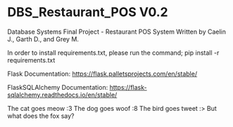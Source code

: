 # DBS_Restaurant_POS V0.2

Database Systems Final Project - Restaurant POS System
Written by Caelin J., Garth D., and Grey M.

In order to install requirements.txt, please run the command;
pip install -r requirements.txt

Flask Documentation:
https://flask.palletsprojects.com/en/stable/

FlaskSQLAlchemy Documentation:
https://flask-sqlalchemy.readthedocs.io/en/stable/

The cat goes meow :3
The dog goes woof :8
The bird goes tweet :>
But what does the fox say?